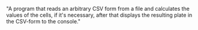 "A program that reads an arbitrary CSV form from a file and calculates the values of the cells, if it's necessary, after that displays the resulting plate in the CSV-form to the console." 
